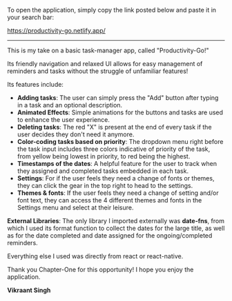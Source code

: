 To open the application, simply copy the link posted below and paste it in your search bar: 

https://productivity-go.netlify.app/

------------------------------------------

This is my take on a basic task-manager app, called "Productivity-Go!"

Its friendly navigation and relaxed UI allows for easy management of reminders and tasks without the struggle of unfamiliar features!

Its features include: 

- **Adding tasks**: The user can simply press the "Add" button after typing in a task and an optional description.
- **Animated Effects**: Simple animations for the buttons and tasks are used to enhance the user experience.
- **Deleting tasks**: The red "X" is present at the end of every task if the user decides they don't need it anymore.
- **Color-coding tasks based on priority**: The dropdown menu right before the task input includes three colors indicative of priority of the task, from yellow being lowest in priority, to red being the highest.
- **Timestamps of the dates**: A helpful feature for the user to track when they assigned and completed tasks embedded in each task.
- **Settings**: For if the user feels they need a change of fonts or themes, they can click the gear in the top right to head to the settings.
- **Themes & fonts**: If the user feels they need a change of setting and/or font text, they can access the 4 different themes and fonts in the Settings menu and select at their leisure.

**External Libraries**: The only library I imported externally was **date-fns**, from which I used its format function to collect the dates for the large title, as well as for the date completed and date assigned for the ongoing/completed reminders.

Everything else I used was directly from react or react-native.

Thank you Chapter-One for this opportunity! I hope you enjoy the application.

**Vikraant Singh**

